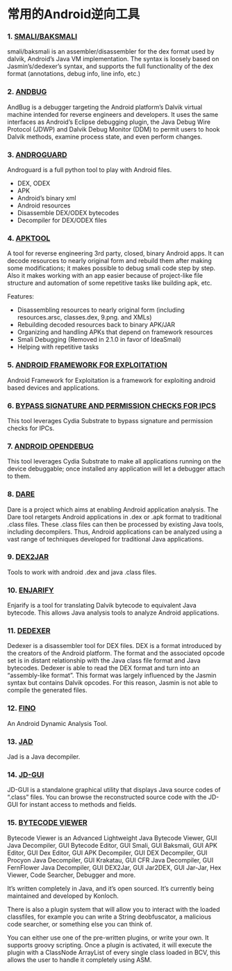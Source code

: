 # 常用的Android逆向工具

### 1. [SMALI/BAKSMALI](https://github.com/JesusFreke/smali)

smali/baksmali is an assembler/disassembler for the dex format used by dalvik, Android’s Java VM implementation. The syntax is loosely based on Jasmin’s/dedexer’s syntax, and supports the full functionality of the dex format (annotations, debug info, line info, etc.)

### 2. [ANDBUG](https://github.com/swdunlop/AndBug)

AndBug is a debugger targeting the Android platform’s Dalvik virtual machine intended for reverse engineers and developers. It uses the same interfaces as Android’s Eclipse debugging plugin, the Java Debug Wire Protocol (JDWP) and Dalvik Debug Monitor (DDM) to permit users to hook Dalvik methods, examine process state, and even perform changes.

### 3. [ANDROGUARD](https://github.com/androguard/androguard)

Androguard is a full python tool to play with Android files.

- DEX, ODEX
- APK
- Android’s binary xml
- Android resources
- Disassemble DEX/ODEX bytecodes
- Decompiler for DEX/ODEX files

### 4. [APKTOOL](https://ibotpeaches.github.io/Apktool/)

A tool for reverse engineering 3rd party, closed, binary Android apps. It can decode resources to nearly original form and rebuild them after making some modifications; it makes possible to debug smali code step by step. Also it makes working with an app easier because of project-like file structure and automation of some repetitive tasks like building apk, etc.

Features:

- Disassembling resources to nearly original form (including resources.arsc, classes.dex, 9.png. and XMLs)
- Rebuilding decoded resources back to binary APK/JAR
- Organizing and handling APKs that depend on framework resources
- Smali Debugging (Removed in 2.1.0 in favor of IdeaSmali)
- Helping with repetitive tasks

### 5. [ANDROID FRAMEWORK FOR EXPLOITATION](https://github.com/appknox/AFE)

Android Framework for Exploitation is a framework for exploiting android based devices and applications.

### 6. [BYPASS SIGNATURE AND PERMISSION CHECKS FOR IPCS](https://github.com/iSECPartners/Android-KillPermAndSigChecks)

This tool leverages Cydia Substrate to bypass signature and permission checks for IPCs.

### 7. [ANDROID OPENDEBUG](https://github.com/iSECPartners/Android-OpenDebug)

This tool leverages Cydia Substrate to make all applications running on the device debuggable; once installed any application will let a debugger attach to them.

### 8. [DARE](http://siis.cse.psu.edu/dare/index.html)

Dare is a project which aims at enabling Android application analysis. The Dare tool retargets Android applications in .dex or .apk format to traditional .class files. These .class files can then be processed by existing Java tools, including decompilers. Thus, Android applications can be analyzed using a vast range of techniques developed for traditional Java applications.

### 9. [DEX2JAR](https://github.com/pxb1988/dex2jar)

Tools to work with android .dex and java .class files.

### 10. [ENJARIFY](https://github.com/google/enjarify)

Enjarify is a tool for translating Dalvik bytecode to equivalent Java bytecode. This allows Java analysis tools to analyze Android applications.

### 11. [DEDEXER](http://dedexer.sourceforge.net/)

Dedexer is a disassembler tool for DEX files. DEX is a format introduced by the creators of the Android platform. The format and the associated opcode set is in distant relationship with the Java class file format and Java bytecodes. Dedexer is able to read the DEX format and turn into an “assembly-like format”. This format was largely influenced by the Jasmin syntax but contains Dalvik opcodes. For this reason, Jasmin is not able to compile the generated files.

### 12. [FINO](https://github.com/sysdream/fino)

An Android Dynamic Analysis Tool.

### 13. [JAD](http://varaneckas.com/jad/)

Jad is a Java decompiler.

### 14. [JD-GUI](https://github.com/java-decompiler/jd-gui)

JD-GUI is a standalone graphical utility that displays Java source codes of “.class” files. You can browse the reconstructed source code with the JD-GUI for instant access to methods and fields.

### 15. [BYTECODE VIEWER](https://github.com/Konloch/bytecode-viewer)

Bytecode Viewer is an Advanced Lightweight Java Bytecode Viewer, GUI Java Decompiler, GUI Bytecode Editor, GUI Smali, GUI Baksmali, GUI APK Editor, GUI Dex Editor, GUI APK Decompiler, GUI DEX Decompiler, GUI Procyon Java Decompiler, GUI Krakatau, GUI CFR Java Decompiler, GUI FernFlower Java Decompiler, GUI DEX2Jar, GUI Jar2DEX, GUI Jar-Jar, Hex Viewer, Code Searcher, Debugger and more.

It’s written completely in Java, and it’s open sourced. It’s currently being maintained and developed by Konloch.

There is also a plugin system that will allow you to interact with the loaded classfiles, for example you can write a String deobfuscator, a malicious code searcher, or something else you can think of.

You can either use one of the pre-written plugins, or write your own. It supports groovy scripting. Once a plugin is activated, it will execute the plugin with a ClassNode ArrayList of every single class loaded in BCV, this allows the user to handle it completely using ASM.